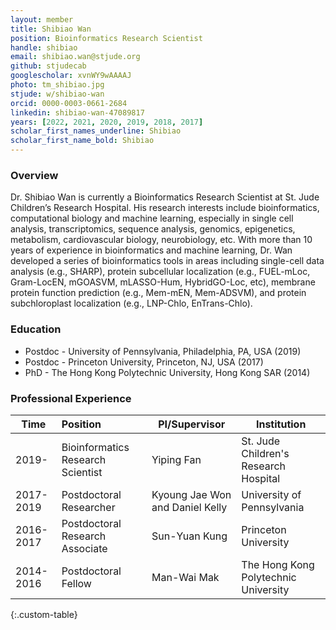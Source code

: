 ```yaml
---
layout: member
title: Shibiao Wan
position: Bioinformatics Research Scientist
handle: shibiao
email: shibiao.wan@stjude.org
github: stjudecab
googlescholar: xvnWY9wAAAAJ
photo: tm_shibiao.jpg
stjude: w/shibiao-wan
orcid: 0000-0003-0661-2684
linkedin: shibiao-wan-47089817
years: [2022, 2021, 2020, 2019, 2018, 2017]
scholar_first_names_underline: Shibiao
scholar_first_name_bold: Shibiao
---
```


### Overview
Dr. Shibiao Wan is currently a Bioinformatics Research Scientist at St. Jude Children’s Research Hospital. His research interests include bioinformatics, computational biology and machine learning, especially in single cell analysis, transcriptomics, sequence analysis, genomics, epigenetics, metabolism, cardiovascular biology, neurobiology, etc. With more than 10 years of experience in bioinformatics and machine learning, Dr. Wan developed a series of bioinformatics tools in areas including single-cell data analysis (e.g., SHARP), protein subcellular localization (e.g., FUEL-mLoc, Gram-LocEN, mGOASVM, mLASSO-Hum, HybridGO-Loc, etc), membrane protein function prediction (e.g., Mem-mEN, Mem-ADSVM), and protein subchloroplast localization (e.g., LNP-Chlo, EnTrans-Chlo).

### Education
- Postdoc - University of Pennsylvania, Philadelphia, PA, USA (2019)
- Postdoc - Princeton University, Princeton, NJ, USA (2017)
- PhD - The Hong Kong Polytechnic University, Hong Kong SAR (2014)

### Professional Experience

Time        | Position                          | PI/Supervisor                   | Institution                           |
----------- | :-----------                      | -----------                     | -----------                           |
2019-       | Bioinformatics Research Scientist | Yiping Fan                      | St. Jude Children's Research Hospital |
2017-2019   | Postdoctoral Researcher           | Kyoung Jae Won and Daniel Kelly | University of Pennsylvania            |
2016-2017   | Postdoctoral Research Associate   | Sun-Yuan Kung                   | Princeton University                  |
2014-2016   | Postdoctoral Fellow               | Man-Wai Mak                     | The Hong Kong Polytechnic University  |
{:.custom-table}
